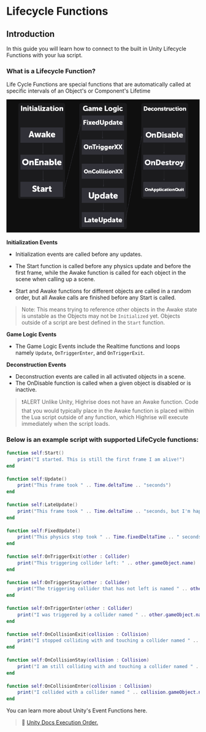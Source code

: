 # **Lifecycle Functions**

## **Introduction**
In this guide you will learn how to connect to the built in Unity Lifecycle Functions with your lua script.

### **What is a Lifecycle Function?**
Life Cycle Functions are special functions that are automatically called at specific intervals of an Object's or Component's Lifetime

![LifeCycle](/assets/learn/guides/studio/lifecycle.png)

**Initialization Events**
- Initialization events are called before any updates.
- The Start function is called before any physics update and before the first frame, while the Awake function is called for each object in the scene when calling up a scene.

- Start and Awake functions for different objects are called in a random order, but all Awake calls are finished before any Start is called.
>Note: This means trying to reference other objects in the Awake state is unstable as the Objects may not be `Initialized` yet.
>Objects outside of a script are best defined in the `Start` function.

**Game Logic Events**
- The Game Logic Events include the Realtime functions and loops namely `Update`, `OnTriggerEnter`, and `OnTriggerExit`.

**Deconstruction Events**
- Deconstruction events are called in all activated objects in a scene.
- The OnDisable function is called when a given object is disabled or is inactive.

>❗️ALERT
>Unlike Unity, Highrise does not have an Awake function. Code that you would typically place in the Awake function is placed within the Lua script outside of any function, which Highrise will execute immediately when the script loads.

### Below is an example script with supported LifeCycle functions:

```lua
function self:Start()
    print("I started. This is still the first frame I am alive!")
end

function self:Update()
    print("This frame took " .. Time.deltaTime .. "seconds")
end

function self:LateUpdate()
    print("This frame took " .. Time.deltaTime .. "seconds, but I'm happening after all the other normal Updates occured")
end

function self:FixedUpdate()
    print("This physics step took " .. Time.fixedDeltaTime .. " seconds and will always take that long, unless manually changed")
end

function self:OnTriggerExit(other : Collider)
    print("This triggering collider left: " .. other.gameObject.name)
end

function self:OnTriggerStay(other : Collider)
    print("The triggering collider that has not left is named " .. other.gameObject.name)
end

function self:OnTriggerEnter(other : Collider)
    print("I was triggered by a collider named " .. other.gameObject.name)
end

function self:OnCollisionExit(collision : Collision)
    print("I stopped colliding with and touching a collider named " .. collision.gameObject.name)
end

function self:OnCollisionStay(collision : Collision)
    print("I am still colliding with and touching a collider named " .. collision.gameObject.name)
end

function self:OnCollisionEnter(collision : Collision)
    print("I collided with a collider named " .. collision.gameObject.name)
end
```

You can learn more about Unity's Event Functions here.
> 📖 [Unity Docs Execution Order.](https://docs.unity3d.com/2022.3/Documentation/Manual/ExecutionOrder.html)